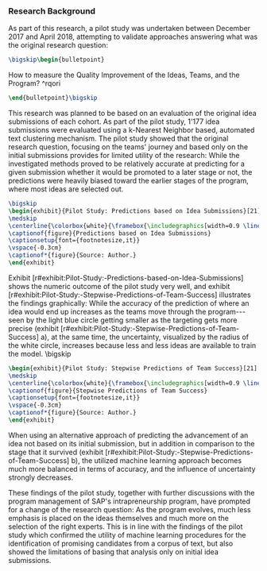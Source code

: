 ### Research Background

As part of this research, a pilot study was undertaken between December 2017 and April 2018, attempting to validate approaches answering what was the original research question:

```latex
\bigskip\begin{bulletpoint}
```
How to measure the Quality Improvement of the Ideas,
Teams, and the Program? ^rqori
```latex
\end{bulletpoint}\bigskip
```

This research was planned to be based on an evaluation of the original idea submissions of each cohort. As part of the pilot study, 1'177 idea submissions were evaluated using a k-Nearest Neighbor based, automated text clustering mechanism. The pilot study showed that the original research question, focusing on the teams' journey and based only on the initial submissions provides for limited utility of the research: While the investigated methods proved to be relatively accurate at predicting for a given submission whether it would be promoted to a later stage or not, the predictions were heavily biased toward the earlier stages of the program, where most ideas are selected out. 

```latex
\bigskip
\begin{exhibit}{Pilot Study: Predictions based on Idea Submissions}[21][1][r]
\medskip
\centerline{\colorbox{white}{\framebox{\includegraphics[width=0.9 \linewidth]{fig/2015-2018.pdf}}}}
\captionof{figure}{Predictions based on Idea Submissions}
\captionsetup{font={footnotesize,it}}
\vspace{-0.3cm}
\captionof*{figure}{Source: Author.}
\end{exhibit}
```

Exhibit [r#exhibit:Pilot-Study:-Predictions-based-on-Idea-Submissions] shows the numeric outcome of the pilot study very well, and exhibit [r#exhibit:Pilot-Study:-Stepwise-Predictions-of-Team-Success] illustrates the findings graphically: While the accuracy of the prediction of where an idea would end up increases as the teams move through the program---seen by the light blue circle getting smaller as the targeting gets more precise (exhibit [r#exhibit:Pilot-Study:-Stepwise-Predictions-of-Team-Success] a), at the same time, the uncertainty, visualized by the radius of the white circle, increases because less and less ideas are available to train the model. 
\bigskip


```latex
\begin{exhibit}{Pilot Study: Stepwise Predictions of Team Success}[21][1][r]
\medskip
\centerline{\colorbox{white}{\framebox{\includegraphics[width=0.9 \linewidth]{fig/pilot_outcome_stepwise.pdf}}}}
\captionof{figure}{Stepwise Predictions of Team Success}
\captionsetup{font={footnotesize,it}}
\vspace{-0.3cm}
\captionof*{figure}{Source: Author.}
\end{exhibit}
```

When using an alternative approach of predicting the advancement of an idea not based on its initial submission, but in addition in comparison to the stage that it survived (exhibit [r#exhibit:Pilot-Study:-Stepwise-Predictions-of-Team-Success] b), the utilized machine learning approach becomes much more balanced in terms of accuracy, and the influence of uncertainty strongly decreases.

These findings of the pilot study, together with further discussions with the program management of SAP's intrapreneurship program, have prompted for a change of the research question: As the program evolves, much less emphasis is placed on the ideas themselves and much more on the selection of the right experts. This is in line with the findings of the pilot study which confirmed the utility of machine learning procedures for the identification of promising candidates from a corpus of text, but also showed the limitations of basing that analysis only on initial idea submissions.



